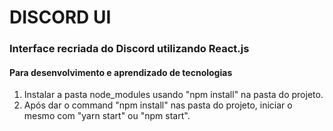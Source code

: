 <h1>DISCORD UI</h1>
<h3>Interface recriada do Discord utilizando React.js</h3>
<h4>Para desenvolvimento e aprendizado de tecnologias</h4>

1. Instalar a pasta node_modules usando "npm install" na pasta do projeto.
2. Após dar o command "npm install" nas pasta do projeto, iniciar o mesmo com "yarn start" ou "npm start".
